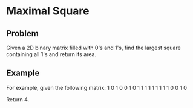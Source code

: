 Maximal Square
===

## Problem

Given a 2D binary matrix filled with 0's and 1's, find the largest square containing all 1's and return its area.


## Example

For example, given the following matrix: 
1 0 1 0 0
1 0 1 1 1
1 1 1 1 1
1 0 0 1 0

Return 4. 